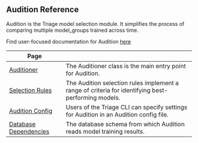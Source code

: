 ## Audition Reference

Audition is the Triage model selection module. It simplifies the process of comparing multiple model_groups trained across time.

Find user-focused documentation for Audition [here](../../audition/audition_intro.md)

|Page||
|-|-|
|[Auditioner](auditioner.md)|The Auditioner class is the main entry point for Audition. 
|[Selection Rules](selection_rules.md)|The Audition selection rules implement a range of criteria for identifying best-performing models.|
|[Audition Config](audition-config.md)|Users of the Triage CLI can specify settings for Audition in an Audition config file.|
|[Database Dependencies](database-dependencies.md)|The database schema from which Audition reads model training results.|

